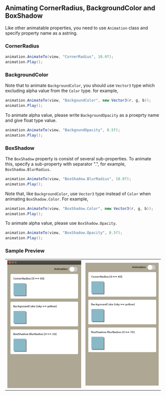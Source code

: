 ## Animating CornerRadius, BackgroundColor and BoxShadow

Like other animatable properties, you need to use `Animation` class and specify property name as a astring.

### CornerRadius
```C#
animation.AnimateTo(view, "CornerRadius", 10.0f);
animation.Play();
```


### BackgroundColor
Note that to animate `BackgroundColor`, you should use `Vector3` type which excluding alpha value from the `Color` type.
for example,
```C#
animation.AnimateTo(view, "BackgoundColor", new Vector3(r, g, b));
animation.Play();
```

To animate alpha value, please write `BackgroundOpacity` as a proeprty name and give float type value.
```C#
animation.AnimateTo(view, "BackgoundOpacity", 0.5f);
animation.Play();
```


### BoxShadow
The `BoxShadow` property is consist of several sub-properties.
To animate this, specify a sub-property with separator ".", for example, `BoxShadow.BlurRadius`.
```C#
animation.AnimateTo(view, "BoxShadow.BlurRadius", 10.0f);
animation.Play();
```

Note that, like `BackgroundColor`, use `Vector3` type instead of `Color` when animating `BoxShadow.Color`.
For example,
```C#
animation.AnimateTo(view, "BoxShadow.Color", new Vector3(r, g, b));
animation.Play();
```

To animate alpha value, please use `BoxShadow.Opacity`.
```C#
animation.AnimateTo(view, "BoxShadow.Opacity", 0.5f);
animation.Play();
```

### Sample Preview

<table style="text-align:center;">
  <tr>
    <th><img src="./preview/preview.png"/></th>
    <th><img src="./preview/animation.gif"/></th>
  </tr>
</table>

